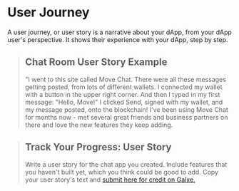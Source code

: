 # User Journey

A user journey, or user story is a narrative about your dApp, from your dApp user's perspective. It shows their experience with your dApp, step by step.

> ## Chat Room User Story Example
>
> "I went to this site called Move Chat. There were all these messages getting posted, from lots of different wallets. I connected my wallet with a button in the upper right corner. And then I typed in my first message: "Hello, Move!" I clicked Send, signed with my wallet, and my message posted, onto the blockchain! I've been using Move Chat for months now - met several great friends and business partners on there and love the new features they keep adding.
>

> ## Track Your Progress: User Story
> 
> Write a user story for the chat app you created. Include features that you haven't built yet, which you think could be good to add. 
> Copy your user story's text and <a href="">submit here for credit on Galxe.</a>
>
